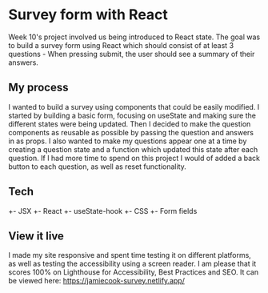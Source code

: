 # Survey form with React

Week 10's project involved us being introduced to React state. The goal was to build a survey form using React which should consist of at least 3 questions - When pressing submit, the user should see a summary of their answers.

## My process

I wanted to build a survey using components that could be easily modified. I started by building a basic form, focusing on useState and making sure the different states were being updated. Then I decided to make the question components as reusable as possible by passing the question and answers in as props. I also wanted to make my questions appear one at a time by creating a question state and a function which updated this state after each question.
If I had more time to spend on this project I would of added a back button to each question, as well as reset functionality.

## Tech

+- JSX
+- React
+- useState-hook
+- CSS
+- Form fields

## View it live

I made my site responsive and spent time testing it on different platforms, as well as testing the accessibility using a screen reader. I am please that it scores 100% on Lighthouse for Accessibility, Best Practices and SEO.
It can be viewed here:
https://jamiecook-survey.netlify.app/
